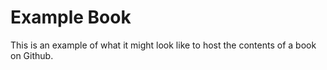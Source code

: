 # Example Book

This is an example of what it might look like to host the contents of a book on Github.
